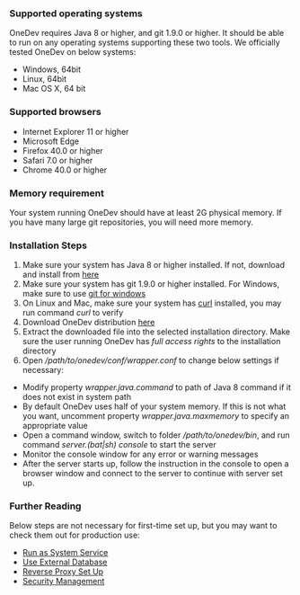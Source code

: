 ### Supported operating systems

OneDev requires Java 8 or higher, and git 1.9.0 or higher. It should be able to run on any operating systems supporting these two tools. We officially tested OneDev on below systems:

* Windows, 64bit
* Linux, 64bit
* Mac OS X, 64 bit

### Supported browsers
* Internet Explorer 11 or higher
* Microsoft Edge 
* Firefox 40.0 or higher
* Safari 7.0 or higher
* Chrome 40.0 or higher

### Memory requirement

Your system running OneDev should have at least 2G physical memory. If you have many large git repositories, you will need more memory. 

### Installation Steps

1. Make sure your system has Java 8 or higher installed. If not, download and install from [here](https://www.java.com/en/download/)
1. Make sure your system has git 1.9.0 or higher installed. For Windows, make sure to use [git for windows](https://git-for-windows.github.io/)
1. On Linux and Mac, make sure your system has [curl](https://curl.haxx.se) installed, you may run command _curl_ to verify
1. Download OneDev distribution [here](https://www.onedev.io/download)
1. Extract the downloaded file into the selected installation directory. Make sure the user running OneDev has *full access rights* to the installation directory
1. Open _/path/to/onedev/conf/wrapper.conf_ to change below settings if necessary:
  * Modify property _wrapper.java.command_ to path of Java 8 command if it does not exist in system path
  * By default OneDev uses half of your system memory. If this is not what you want, uncomment property _wrapper.java.maxmemory_ to specify an appropriate value
  * Open a command window, switch to folder _/path/to/onedev/bin_, and run command _server.(bat|sh) console_ to start the server
  * Monitor the console window for any error or warning messages
  * After the server starts up, follow the instruction in the console to open a browser window and connect to the server to continue with server set up.

### Further Reading

Below steps are not necessary for first-time set up, but you may want to check them out for production use:
 * [Run as System Service](Run-As-System-Service)
 * [Use External Database](Use-External-Database)
 * [Reverse Proxy Set Up](Reverse-Proxy-Setup)
 * [Security Management](Security-Management)
